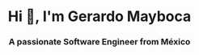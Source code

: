 <h1 align="center">Hi 👋, I'm Gerardo Mayboca</h1>
<h3 align="center">A passionate Software Engineer from México</h3>
